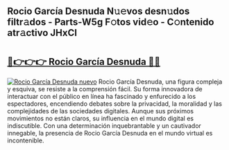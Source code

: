 ## Rocio García Desnuda N𝚞𝚎vos desn𝚞dos filtr𝚊dos - Parts-W5g F𝚘tos vid𝚎o - C𝚘ntenido atr𝚊ctivo JHxCI

# <h2><a href="http://mb6aqar.tromn.icu/?c=Rocio+Garc%c3%ada+Desnuda">🔗👉👉👉 Rocio García Desnuda 🔗🔗</a></h2>

[![Rocio García Desnuda nuevo](https://i.imgur.com/pEAQMta.gif)](http://mb6aqar.tromn.icu/?c=Rocio+Garc%c3%ada+Desnuda)
Rocio García Desnuda, una figura compleja y esquiva, se resiste a la comprensión fácil. Su forma innovadora de interactuar con el público en línea ha fascinado y enfurecido a los espectadores, encendiendo debates sobre la privacidad, la moralidad y las complejidades de las sociedades digitales. Aunque sus próximos movimientos no están claros, su influencia en el mundo digital es indiscutible. Con una determinación inquebrantable y un cautivador innegable, la presencia de Rocio García Desnuda en el mundo virtual es incontenible.
